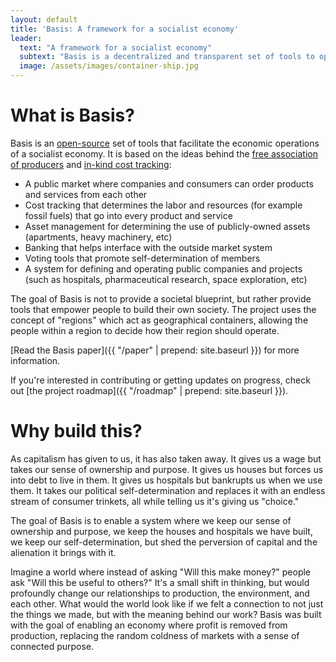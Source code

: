 ```yaml
---
layout: default
title: 'Basis: A framework for a socialist economy'
leader:
  text: "A framework for a socialist economy"
  subtext: "Basis is a decentralized and transparent set of tools to operate a profitless economy"
  image: /assets/images/container-ship.jpg
---
```


# What is Basis?

Basis is an [open-source](https://gitlab.com/basisproject/) set of tools that facilitate the economic operations of a socialist economy. It is based on the ideas behind the [free association of producers](https://en.wikipedia.org/wiki/Free_association_(Marxism_and_anarchism)) and [in-kind cost tracking](https://en.wikipedia.org/wiki/Calculation_in_kind):

- A public market where companies and consumers can order products and services from each other
- Cost tracking that determines the labor and resources (for example fossil fuels) that go into every product and service
- Asset management for determining the use of publicly-owned assets (apartments, heavy machinery, etc)
- Banking that helps interface with the outside market system
- Voting tools that promote self-determination of members
- A system for defining and operating public companies and projects (such as hospitals, pharmaceutical research, space exploration, etc)

The goal of Basis is not to provide a societal blueprint, but rather provide tools that empower people to build their own society. The project uses the concept of "regions" which act as geographical containers, allowing the people within a region to decide how their region should operate.

[Read the Basis paper]({{ "/paper" | prepend: site.baseurl }}) for more information.

If you're interested in contributing or getting updates on progress, check out [the project roadmap]({{ "/roadmap" | prepend: site.baseurl }}).

# Why build this?

As capitalism has given to us, it has also taken away. It gives us a wage but takes our sense of ownership and purpose. It gives us houses but forces us into debt to live in them. It gives us hospitals but bankrupts us when we use them. It takes our political self-determination and replaces it with an endless stream of consumer trinkets, all while telling us it's giving us "choice."

The goal of Basis is to enable a system where we keep our sense of ownership and purpose, we keep the houses and hospitals we have built, we keep our self-determination, but shed the perversion of capital and the alienation it brings with it.

Imagine a world where instead of asking "Will this make money?" people ask "Will this be useful to others?" It's a small shift in thinking, but would profoundly change our relationships to production, the environment, and each other. What would the world look like if we felt a connection to not just the things we made, but with the meaning behind our work? Basis was built with the goal of enabling an economy where profit is removed from production, replacing the random coldness of markets with a sense of connected purpose.

